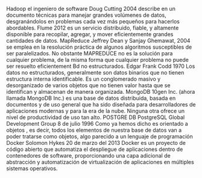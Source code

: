 Hadoop el ingeniero de software Doug Cutting  2004 describe en un documento técnicas para manejar grandes volúmenes de datos, desgranándolos en problemas cada vez más pequeños para hacerlos abordables. 
Flume 2012 es un servicio distribuido, fiable, y altamente disponible para recopilar, agregar, y mover eficientemente grandes cantidades de datos.
MapReduce Jeffrey Dean y Sanjay Ghemawat, 2004  se emplea en la resolución práctica de algunos algoritmos susceptibles de ser paralelizados. No obstante MAPREDUCE no es la solución para cualquier problema, de la misma forma que cualquier problema no puede ser resuelto eficientement
Bd no estructurados. Edgar Frank Codd 1970 Los datos no estructurados, generalmente son datos binarios que no tienen estructura interna identificable. Es un conglomerado masivo y desorganizado de varios objetos que no tienen valor hasta que se identifican y almacenan de manera organizada.
MongoDB 10gen Inc. (ahora llamada MongoDB Inc.) es una base de datos distribuida, basada en documentos y de uso general que ha sido diseñada para desarrolladores de aplicaciones modernas y para la era de la nube. Ninguna otra ofrece un nivel de productividad de uso tan alto.
POSTGRE DB PostgreSQL Global Development Group 8 de julio 1996 Como ya hemos dicho es orientado a objetos , es decir, todos los elementos de nuestra base de datos van a poder tratarse como objetos, algo parecido a un lenguaje de programación
Docker Solomon Hykes 20 de marzo del 2013 Docker es un proyecto de código abierto que automatiza el despliegue de aplicaciones dentro de contenedores de software, proporcionando una capa adicional de abstracción y automatización de virtualización de aplicaciones en múltiples sistemas operativos.

